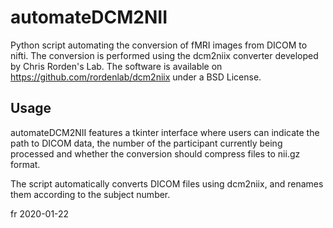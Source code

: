 # automateDCM2NII

Python script automating the conversion of fMRI images from DICOM to nifti.
The conversion is performed using the dcm2niix converter developed by Chris Rorden's Lab.
The software is available on https://github.com/rordenlab/dcm2niix under a BSD License.

## Usage

automateDCM2NII features a tkinter interface where users can indicate the path to DICOM data, the number of the participant currently being processed and whether the conversion should compress files to nii.gz format.

The script automatically converts DICOM files using dcm2niix, and renames them according to the subject number.

fr 2020-01-22
